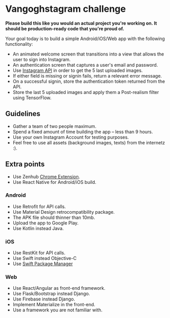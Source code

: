 # Vangoghstagram challenge

**Please build this like you would an actual project you're working on. It should be production-ready code that you're proud of.**

Your goal today is to build a simple Android/iOS/Web app with the following functionality:

* An animated welcome screen that transitions into a view that allows the user to sign into Instagram.
* An authentication screen that captures a user's email and password.
* Use [Instagram API] in order to get the 5 last uploaded images.
* If either field is missing or signin fails, return a relevant error message.
* On a successful signin, store the authentication token returned from the API.
* Store the last 5 uploaded images and apply them a Post-realism filter using
TensorFlow.

## Guidelines

* Gather a team of two people maximum.
* Spend a fixed amount of time building the app – less than 9 hours.
* Use your own Instagram Account for testing purposes.
* Feel free to use all assets (background images, texts) from the internetz :).


## Extra points

* Use Zenhub [Chrome Extension].
* Use React Native for Android/iOS build.

### Android
* Use Retrofit for API calls.
* Use Material Design retrocompatibility package.
* The APK file should thinner than 10mb.
* Upload the app to Google Play.
* Use Kotlin instead Java.

### iOS
* Use RestKit for API calls.
* Use Swift instead Objective-C
* Use [Swift Package Manager]

### Web
* Use React/Angular as front-end framework.
* Use Flask/Bootstrap instead Django.
* Use Firebase instead Django.
* Implement Materialize in the front-end.
* Use a framework you are not familiar with.


[Instagram API]: https://www.instagram.com/developer/

[Chrome extension]: https://www.zenhub.com/

[Swift Package Manager]: https://github.com/apple/swift-package-manager
